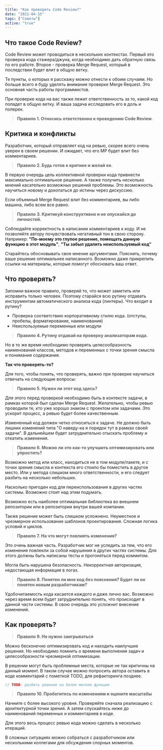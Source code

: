 ```yaml
---
title: "Как проводить Code Review?"
date: "2021-04-15"
tags: ["Советы"]
active: "true"
---
```


## Что такое Code Review?

Code Review может проводиться в нескольких контекстах. Первый это проверка кода стажера/джуна,
когда необходимо дать обратную связь по его работе. Второе - проверка Merge Request, который в последствии
будет влит в общую ветку.

Те пункты, о которых я расскажу можно отнести к обоим случаям. Но больше всего я буду уделять внимание
проверке Merge Request. Это основная часть работы программистов.

При проверке кода на вас также лежит ответственность за то, какой код попадет в общую ветку.
И ваша задача исследовать его в доль и поперек.

>**Правило 1. Относись ответственно к проведению Code Review.**

## Критика и конфликты

Разработчик, который отправляет код на ревью, скорее всего очень уверен в своем решении. И ожидает, что
его МР будет влит без комментариев.

>**Правило 2. Будь готов к критике и желай ее.**

В первую очередь цель коллективной проверки кода привнести максимально оптимальное решение.
А также получить несколько мнений касательно возможных решений проблемы.
Это возможность научиться новому и докопаться до истины через дискуссию.

Если объемный Merge Request влит без комментариев, вы либо машина, либо всем все равно.

>**Правило 3. Критикуй конструктивно и не опускайся до личностей.**

Соблюдайте корректность в написании комментариев к коду. И не позволяйте автору почувствовать
негативный тон в свою сторону. Например:
**"По-моему это глупое решение, помещать данную функцию в этот модуль"**, **"Ты забыл удалить неиспользуемый код"**

Старайтесь обосновывать свое мнение аргументами. Пояснить, почему ваше решение оптимальнее написанного.
Возможно даже прикрепить ссылки на материалы, которые помогут обосновать ваш ответ.

## Что проверять?

Запомни важное правило, проверяй то, что может заметить или исправить только человек.
Поэтому старайся всю рутину отдавать инструментам автоматического анализа кода (линтеры).
Что входит в рутину?
- Проверка соответствию корпоративному стилю кода. (отступы, пробелы, форматирование, наименования)
- Неиспользуемые переменные или модули

>**Правило 4. Рутину отдавай на проверку анализаторам кода.**

Но в то же время необходимо проверять целесообразность наименований классов, методов и переменных
с точки зрения смысла и понимания содержания.

**Так что проверять-то?**

Для того, чтобы понять, что проверять, важно при проверке научиться отвечать на следующие вопросы:

>**Правило 5. Нужен ли этот код здесь?**

Для этого перед проверкой необходимо быть в контексте задачи, в рамках которой был сделан Merge Request.
Желательно, чтобы ревью проводили те, кто уже хорошо знаком с проектом или задачами. Это ускорит процесс,
а ревью будет более качественным.

Измененный код должен четко относиться к задаче. Не должно быть лишних изменений типа
"О наведу-ка я порядок тут в рамках своей задачи". В дальнейшем будет затруднительно отыскать проблему и откатить изменения. 

>**Правило 6. Можно ли это как-то улучшить оптимизировать или упростить?**

Возможно метод или класс, находиться не в том модуле/пакете, и с точки зрения смысла и контекста его стоило бы
поместить в другое место. Или у метода слишком много ответственности, и его следует разбить на несколько небольших.

Насколько пригоден код для переиспользования в других частях системы. Возможно стоит над этим подумать.

Возможно есть наиболее оптимальная библиотека во внешнем репозитории или в репозитории внутри вашей компании.

Также решение может быть слишком усложнено. Неуместное и чрезмерное использование шаблонов проектирования.
Сложная логика условий и циклов.

>**Правило 7. На что могут повлиять изменения?**

Это очень важная часть. Разработчик мог не уследить за тем, что его изменения повлекли за собой нарушения
в других частях системы. Для этого должны быть написаны тесты и прогоняться перед коммитом.

Могла быть нарушена безопасность. Некорректная авторизация, недостающая информация в логах.

>**Правило 8. Понятен ли мне код без пояснения? Будет ли он понятен новым разработчикам?**

Удобочитаемость кода касается каждого и даже лично вас. Возможно через время всем будет затруднительно понять,
что происходит в данной части системы. В свою очередь это усложнит внесение изменений.

## Как проверять?

>**Правило 9. Не нужно заигрываться**

Можно бесконечно оптимизировать код и находить наилучшие решения. Но необходимо помнить о времени
выполнения задач и целесообразности чрезмерной оптимизации.

В решении могут быть проблемные места, которые не так критичны на данный момент.
В таком случае можно попросить автора оставить в коде комментарий с пометкой TODO,
для рефакторинга позднее.

```javascript
// TODO: разбить решение на более мелкие функции
```

>**Правило 10. Пробегитесь по изменениям и оцените масштабы**

Начните с более высокого уровня. Проверяйте сначала реализацию с архитектурной точки зрения.
А затем спускайтесь ниже до наименований переменных и комментариев в коде.

Для этого весь процесс ревью кода можно сделать в несколько итераций.

В сложных ситуациях можно собраться с разработчиком или несколькими коллегами для обсуждения спорных моментов.
